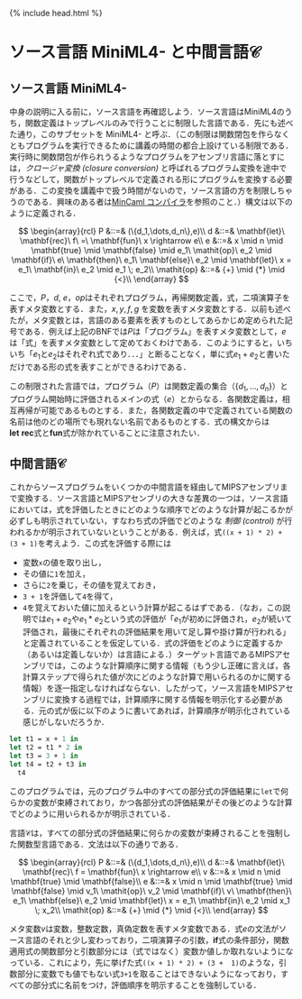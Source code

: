 {% include head.html %}

# ソース言語 MiniML4- と中間言語$\mathcal{C}$

## ソース言語 MiniML4-

中身の説明に入る前に，ソース言語を再確認しよう．ソース言語はMiniML4のうち，関数定義はトップレベルのみで行うことに制限した言語である．先にも述べた通り，このサブセットを MiniML4- と呼ぶ．（この制限は関数閉包を作らなくともプログラムを実行できるために講義の時間の都合上設けている制限である．実行時に関数閉包が作られうるようなプログラムをアセンブリ言語に落とすには，_クロージャ変換 (closure conversion)_ と呼ばれるプログラム変換を途中で行うなどして，関数がトップレベルで定義される形にプログラムを変換する必要がある．この変換を講義中で扱う時間がないので，ソース言語の方を制限しちゃうのである．興味のある者は[MinCaml コンパイラ](http://esumii.github.io/min-caml/)を参照のこと．）構文は以下のように定義される．

$$
\begin{array}{rcl}
  P &::=& (\{d_1,\dots,d_n\},e)\\
  d &::=& \mathbf{let}\ \mathbf{rec}\ f\ =\ \mathbf{fun}\ x \rightarrow e\\
  e &::=& x \mid n \mid \mathbf{true} \mid \mathbf{false} \mid e_1\ \mathit{op}\ e_2 \mid \mathbf{if}\ e\ \mathbf{then}\ e_1\ \mathbf{else}\ e_2 \mid \mathbf{let}\ x = e_1\ \mathbf{in}\ e_2 \mid e_1 \; e_2\\
  \mathit{op} &::=& {+} \mid {*} \mid {<}\\
\end{array}
$$

ここで，$P$，$d$, $e$，$\mathit{op}$はそれぞれプログラム，再帰関数定義，式，二項演算子を表すメタ変数とする．また，$x,y,f,g$ を変数を表すメタ変数とする．以前も述べたが，メタ変数とは，言語のある要素を表すものとしてあらかじめ定められた記号である．例えば上記のBNFでは$P$は「プログラム」を表すメタ変数として，$e$は「式」を表すメタ変数として定めておくわけである．このようにすると，いちいち「$e_1$と$e_2$はそれぞれ式であり．．．」と断ることなく，単に式$e_1+e_2$と書いただけである形の式を表すことができるわけである．

この制限された言語では，プログラム（$P$）は関数定義の集合（$\{d_1,\dots,d_n\}$）とプログラム開始時に評価されるメインの式（$e$）とからなる．各関数定義は，相互再帰が可能であるものとする．また，各関数定義の中で定義されている関数の名前は他のどの場所でも現れない名前であるものとする．式の構文からは$\mathbf{let}\ \mathbf{rec}$式と$\mathbf{fun}$式が除かれていることに注意されたい．

## 中間言語$\mathcal{C}$

これからソースプログラムをいくつかの中間言語を経由してMIPSアセンブリまで変換する．ソース言語とMIPSアセンブリの大きな差異の一つは，ソース言語においては，式を評価したときにどのような順序でどのような計算が起こるかが必ずしも明示されていない，すなわち式の評価でどのような _制御 (control)_ が行われるかが明示されていないということがある．例えば，式`((x + 1) * 2) + (3 + 1)`を考えよう．この式を評価する際には

- 変数`x`の値を取り出し，
- その値に`1`を加え，
- さらに`2`を乗じ，その値を覚えておき，
- `3 + 1`を評価して`4`を得て，
- `4`を覚えておいた値に加えるという計算が起こるはずである．（なお，この説明では$e_1 + e_2$や$e_1 * e_2$という式の評価が「$e_1$が初めに評価され，$e_2$が続いて評価され，最後にそれぞれの評価結果を用いて足し算や掛け算が行われる」と定義されていることを仮定している．式の評価をどのように定義するか（あるいは定義しないか）は言語による．）ターゲット言語であるMIPSアセンブリでは，このような計算順序に関する情報（もう少し正確に言えば，各計算ステップで得られた値が次にどのような計算で用いられるのかに関する情報）を逐一指定しなければならない．したがって，ソース言語をMIPSアセンブリに変換する過程では，計算順序に関する情報を明示化する必要がある．元の式が仮に以下のように書いてあれば，計算順序が明示化されている感じがしないだろうか．

```ocaml
let t1 = x + 1 in
let t2 = t1 * 2 in
let t3 = 3 + 1 in
let t4 = t2 + t3 in
  t4
```

このプログラムでは，元のプログラム中のすべての部分式の評価結果に`let`で何らかの変数が束縛されており，かつ各部分式の評価結果がその後どのような計算でどのように用いられるかが明示されている．

言語$\mathcal{C}$は，すべての部分式の評価結果に何らかの変数が束縛されることを強制した関数型言語である．文法は以下の通りである．

$$
\begin{array}{rcl}
  P &::=& (\{d_1,\dots,d_n\},e)\\
  d &::=& \mathbf{let}\ \mathbf{rec}\ f = \mathbf{fun}\ x \rightarrow e\\
  v &::=& x \mid n \mid \mathbf{true} \mid \mathbf{false}\\
  e &::=& x \mid n \mid \mathbf{true} \mid \mathbf{false} \mid v_1\ \mathit{op}\ v_2 \mid \mathbf{if}\ v\ \mathbf{then}\ e_1\ \mathbf{else}\ e_2 \mid \mathbf{let}\ x = e_1\ \mathbf{in}\ e_2 \mid x_1 \; x_2\\
  \mathit{op} &::=& {+} \mid {*} \mid {<}\\
\end{array}
$$

メタ変数$v$は変数，整数定数，真偽定数を表すメタ変数である．式$e$の文法がソース言語のそれと少し変わっており，二項演算子の引数，$\mathbf{if}$式の条件部分，関数適用式の関数部分と引数部分には（式ではなく）変数か値しか取れないようになっている．これにより，先に挙げた式`((x + 1) * 2) + (3 +  1)`のような，引数部分に変数でも値でもない式`3+1`を取ることはできないようになっており，すべての部分式に名前をつけ，評価順序を明示することを強制している．
